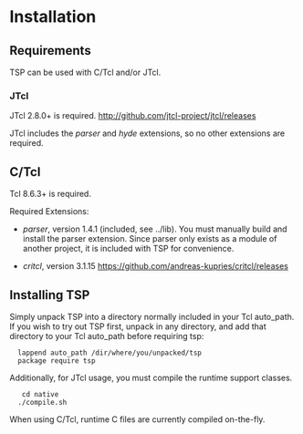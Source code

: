 
# Installation

## Requirements

TSP can be used with C/Tcl and/or JTcl.

### JTcl

JTcl 2.8.0+ is required.  http://github.com/jtcl-project/jtcl/releases

JTcl includes the *parser* and *hyde* extensions, so no other extensions are required.

## C/Tcl

Tcl 8.6.3+ is required. 

Required Extensions: 

  - *parser*, version 1.4.1  (included, see ../lib).  You must manually build and 
    install the parser extension.  Since parser only exists as a module of another
    project, it is included with TSP for convenience.

  - *critcl*, version 3.1.15  https://github.com/andreas-kupries/critcl/releases


## Installing TSP

Simply unpack TSP into a directory normally included in your Tcl auto_path.  If you 
wish to try out TSP first, unpack in any directory, and add that directory to your
Tcl auto_path before requiring tsp:

```
  lappend auto_path /dir/where/you/unpacked/tsp
  package require tsp
```

Additionally, for JTcl usage, you must compile the runtime support classes.

```
   cd native
  ./compile.sh
```

When using C/Tcl, runtime C files are currently compiled on-the-fly.

